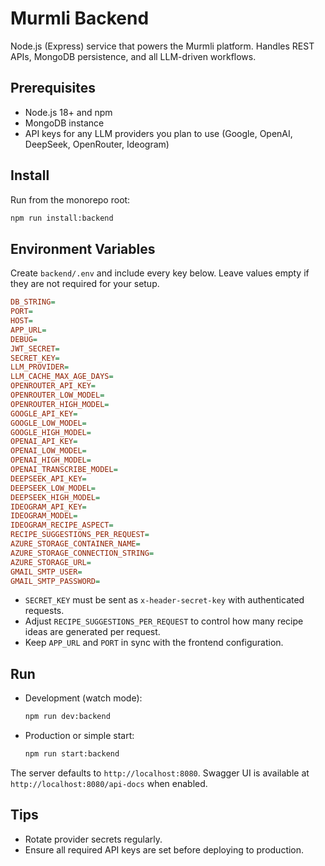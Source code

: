 # Murmli Backend

Node.js (Express) service that powers the Murmli platform. Handles REST APIs, MongoDB persistence, and all LLM-driven workflows.

## Prerequisites

- Node.js 18+ and npm
- MongoDB instance
- API keys for any LLM providers you plan to use (Google, OpenAI, DeepSeek, OpenRouter, Ideogram)

## Install

Run from the monorepo root:

```bash
npm run install:backend
```

## Environment Variables

Create `backend/.env` and include every key below. Leave values empty if they are not required for your setup.

```ini
DB_STRING=
PORT=
HOST=
APP_URL=
DEBUG=
JWT_SECRET=
SECRET_KEY=
LLM_PROVIDER=
LLM_CACHE_MAX_AGE_DAYS=
OPENROUTER_API_KEY=
OPENROUTER_LOW_MODEL=
OPENROUTER_HIGH_MODEL=
GOOGLE_API_KEY=
GOOGLE_LOW_MODEL=
GOOGLE_HIGH_MODEL=
OPENAI_API_KEY=
OPENAI_LOW_MODEL=
OPENAI_HIGH_MODEL=
OPENAI_TRANSCRIBE_MODEL=
DEEPSEEK_API_KEY=
DEEPSEEK_LOW_MODEL=
DEEPSEEK_HIGH_MODEL=
IDEOGRAM_API_KEY=
IDEOGRAM_MODEL=
IDEOGRAM_RECIPE_ASPECT=
RECIPE_SUGGESTIONS_PER_REQUEST=
AZURE_STORAGE_CONTAINER_NAME=
AZURE_STORAGE_CONNECTION_STRING=
AZURE_STORAGE_URL=
GMAIL_SMTP_USER=
GMAIL_SMTP_PASSWORD=
```

- `SECRET_KEY` must be sent as `x-header-secret-key` with authenticated requests.
- Adjust `RECIPE_SUGGESTIONS_PER_REQUEST` to control how many recipe ideas are generated per request.
- Keep `APP_URL` and `PORT` in sync with the frontend configuration.

## Run

- Development (watch mode):
  ```bash
  npm run dev:backend
  ```
- Production or simple start:
  ```bash
  npm run start:backend
  ```

The server defaults to `http://localhost:8080`. Swagger UI is available at `http://localhost:8080/api-docs` when enabled.

## Tips

- Rotate provider secrets regularly.
- Ensure all required API keys are set before deploying to production.
